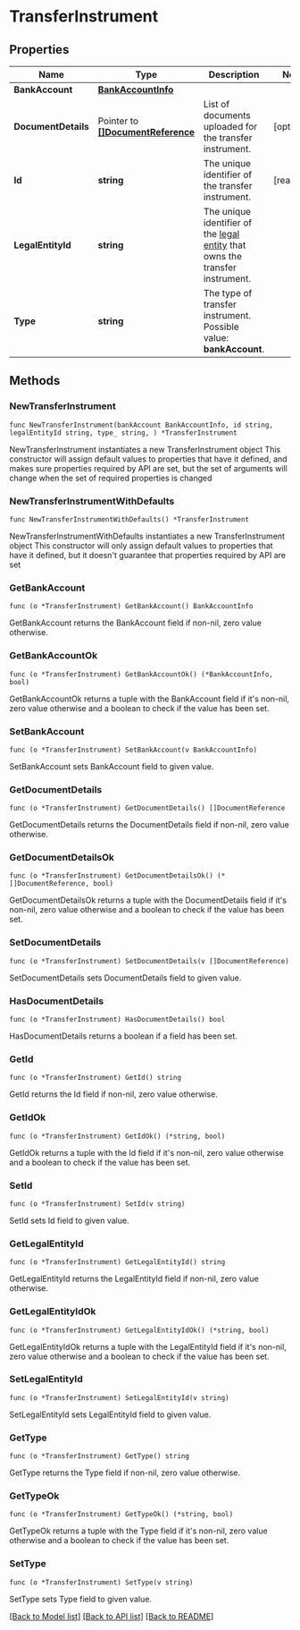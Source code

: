 # TransferInstrument

## Properties

Name | Type | Description | Notes
------------ | ------------- | ------------- | -------------
**BankAccount** | [**BankAccountInfo**](BankAccountInfo.md) |  | 
**DocumentDetails** | Pointer to [**[]DocumentReference**](DocumentReference.md) | List of documents uploaded for the transfer instrument. | [optional] 
**Id** | **string** | The unique identifier of the transfer instrument. | [readonly] 
**LegalEntityId** | **string** | The unique identifier of the [legal entity](https://docs.adyen.com/api-explorer/#/legalentity/latest/post/legalEntities__resParam_id) that owns the transfer instrument. | 
**Type** | **string** | The type of transfer instrument.  Possible value: **bankAccount**. | 

## Methods

### NewTransferInstrument

`func NewTransferInstrument(bankAccount BankAccountInfo, id string, legalEntityId string, type_ string, ) *TransferInstrument`

NewTransferInstrument instantiates a new TransferInstrument object
This constructor will assign default values to properties that have it defined,
and makes sure properties required by API are set, but the set of arguments
will change when the set of required properties is changed

### NewTransferInstrumentWithDefaults

`func NewTransferInstrumentWithDefaults() *TransferInstrument`

NewTransferInstrumentWithDefaults instantiates a new TransferInstrument object
This constructor will only assign default values to properties that have it defined,
but it doesn't guarantee that properties required by API are set

### GetBankAccount

`func (o *TransferInstrument) GetBankAccount() BankAccountInfo`

GetBankAccount returns the BankAccount field if non-nil, zero value otherwise.

### GetBankAccountOk

`func (o *TransferInstrument) GetBankAccountOk() (*BankAccountInfo, bool)`

GetBankAccountOk returns a tuple with the BankAccount field if it's non-nil, zero value otherwise
and a boolean to check if the value has been set.

### SetBankAccount

`func (o *TransferInstrument) SetBankAccount(v BankAccountInfo)`

SetBankAccount sets BankAccount field to given value.


### GetDocumentDetails

`func (o *TransferInstrument) GetDocumentDetails() []DocumentReference`

GetDocumentDetails returns the DocumentDetails field if non-nil, zero value otherwise.

### GetDocumentDetailsOk

`func (o *TransferInstrument) GetDocumentDetailsOk() (*[]DocumentReference, bool)`

GetDocumentDetailsOk returns a tuple with the DocumentDetails field if it's non-nil, zero value otherwise
and a boolean to check if the value has been set.

### SetDocumentDetails

`func (o *TransferInstrument) SetDocumentDetails(v []DocumentReference)`

SetDocumentDetails sets DocumentDetails field to given value.

### HasDocumentDetails

`func (o *TransferInstrument) HasDocumentDetails() bool`

HasDocumentDetails returns a boolean if a field has been set.

### GetId

`func (o *TransferInstrument) GetId() string`

GetId returns the Id field if non-nil, zero value otherwise.

### GetIdOk

`func (o *TransferInstrument) GetIdOk() (*string, bool)`

GetIdOk returns a tuple with the Id field if it's non-nil, zero value otherwise
and a boolean to check if the value has been set.

### SetId

`func (o *TransferInstrument) SetId(v string)`

SetId sets Id field to given value.


### GetLegalEntityId

`func (o *TransferInstrument) GetLegalEntityId() string`

GetLegalEntityId returns the LegalEntityId field if non-nil, zero value otherwise.

### GetLegalEntityIdOk

`func (o *TransferInstrument) GetLegalEntityIdOk() (*string, bool)`

GetLegalEntityIdOk returns a tuple with the LegalEntityId field if it's non-nil, zero value otherwise
and a boolean to check if the value has been set.

### SetLegalEntityId

`func (o *TransferInstrument) SetLegalEntityId(v string)`

SetLegalEntityId sets LegalEntityId field to given value.


### GetType

`func (o *TransferInstrument) GetType() string`

GetType returns the Type field if non-nil, zero value otherwise.

### GetTypeOk

`func (o *TransferInstrument) GetTypeOk() (*string, bool)`

GetTypeOk returns a tuple with the Type field if it's non-nil, zero value otherwise
and a boolean to check if the value has been set.

### SetType

`func (o *TransferInstrument) SetType(v string)`

SetType sets Type field to given value.



[[Back to Model list]](../README.md#documentation-for-models) [[Back to API list]](../README.md#documentation-for-api-endpoints) [[Back to README]](../README.md)


